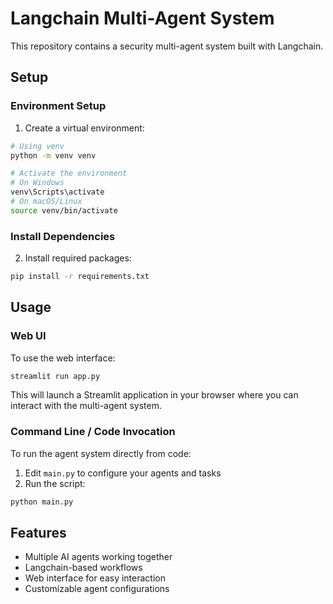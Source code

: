 # Langchain Multi-Agent System

This repository contains a security multi-agent system built with Langchain.

## Setup

### Environment Setup

1. Create a virtual environment:

```bash
# Using venv
python -m venv venv

# Activate the environment
# On Windows
venv\Scripts\activate
# On macOS/Linux
source venv/bin/activate
```

### Install Dependencies

2. Install required packages:

```bash
pip install -r requirements.txt
```

## Usage

### Web UI

To use the web interface:

```bash
streamlit run app.py
```

This will launch a Streamlit application in your browser where you can interact with the multi-agent system.

### Command Line / Code Invocation

To run the agent system directly from code:

1. Edit `main.py` to configure your agents and tasks
2. Run the script:

```bash
python main.py
```

## Features

- Multiple AI agents working together
- Langchain-based workflows
- Web interface for easy interaction
- Customizable agent configurations

